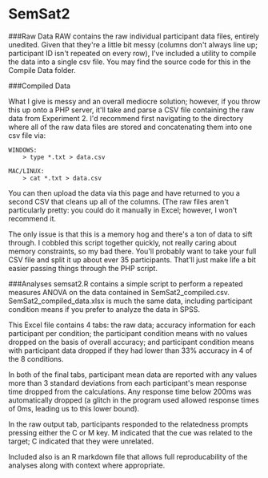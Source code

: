 SemSat2
=======

###Raw Data
RAW contains the raw individual participant data files, entirely unedited. Given that they're a little bit messy (columns don't always line up; participant ID isn't repeated on every row), I've included a utility to compile the data into a single csv file. You may find the source code for this in the Compile Data folder.

###Compiled Data

What I give is messy and an overall mediocre solution; however, if you throw this up onto a PHP server, it'll take and parse a CSV file containing the raw data from Experiment 2. I'd recommend first navigating to the directory where all of the raw data files are stored and concatenating them into one csv file via:
    
    WINDOWS:
    	> type *.txt > data.csv
      
    MAC/LINUX:
    	> cat *.txt > data.csv
    
You can then upload the data via this page and have returned to you a second CSV that cleans up all of the columns. (The raw files aren't particularly pretty: you could do it manually in Excel; however, I won't recommend it.

The only issue is that this is a memory hog and there's a ton of data to sift through. I cobbled this script together quickly, not really caring about memory constraints, so my bad there. You'll probably want to take your full CSV file and split it up about ever 35 participants. That'll just make life a bit easier passing things through the PHP script.

###Analyses
semsat2.R contains a simple script to perform a repeated measures ANOVA on the data contained in SemSat2\_compiled.csv. SemSat2\_compiled\_data.xlsx is much the same data, including participant condition means if you prefer to analyze the data in SPSS.

This Excel file contains 4 tabs: the raw data; accuracy information for each participant per condition; the participant condition means with no values dropped on the basis of overall accuracy; and participant condition means with participant data dropped if they had lower than 33% accuracy in 4 of the 8 conditions.

In both of the final tabs, participant mean data are reported with any values more than 3 standard deviations from each participant's mean response time dropped from the calculations. Any response time below 200ms was automatically dropped (a glitch in the program used allowed response times of 0ms, leading us to this lower bound).

In the raw output tab, participants responded to the relatedness prompts pressing either the C or M key. M indicated that the cue was related to the target; C indicated that they were unrelated.

Included also is an R markdown file that allows full reproducability of the analyses along with context where appropriate.